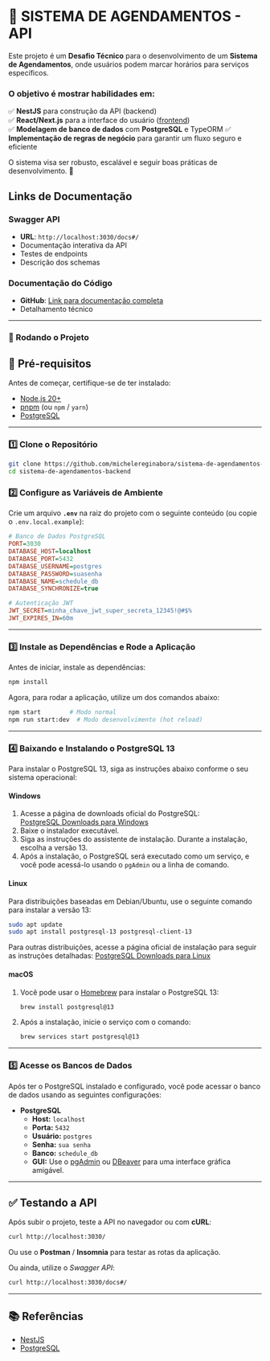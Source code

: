 # **📌 SISTEMA DE AGENDAMENTOS - API**  

Este projeto é um **Desafio Técnico** para o desenvolvimento de um **Sistema de Agendamentos**, onde usuários podem marcar horários para serviços específicos.  

### O objetivo é mostrar habilidades em:

✅ **NestJS** para construção da API (backend)  
✅ **React/Next.js** para a interface do usuário ([frontend](https://github.com/michelereginabora/sistema-de-agendamentos-frontend))  
✅ **Modelagem de banco de dados** com **PostgreSQL**  e TypeORM
✅ **Implementação de regras de negócio** para garantir um fluxo seguro e eficiente


O sistema visa ser robusto, escalável e seguir boas práticas de desenvolvimento. 🚀

## Links de Documentação

### Swagger API
- **URL**: `http://localhost:3030/docs#/`
- Documentação interativa da API
- Testes de endpoints
- Descrição dos schemas

### Documentação do Código
- **GitHub**: [Link para documentação completa](https://github.com/michelereginabora/sistema-de-agendamentos-backend/blob/main/DOC.md)
- Detalhamento técnico

-----------

### **🚀 Rodando o Projeto**  

## **🔧 Pré-requisitos**
Antes de começar, certifique-se de ter instalado:

- [Node.js 20+](https://nodejs.org/)
- [pnpm](https://pnpm.io/) (ou `npm` / `yarn`)
- [PostgreSQL](https://www.postgresql.org/)

---

### **1️⃣ Clone o Repositório**  
```sh
git clone https://github.com/michelereginabora/sistema-de-agendamentos-backend.git
cd sistema-de-agendamentos-backend
```

### **2️⃣ Configure as Variáveis de Ambiente**  
Crie um arquivo **`.env`** na raiz do projeto com o seguinte conteúdo (ou copie o `.env.local.example`):  

```ini
# Banco de Dados PostgreSQL
PORT=3030
DATABASE_HOST=localhost
DATABASE_PORT=5432
DATABASE_USERNAME=postgres
DATABASE_PASSWORD=suasenha
DATABASE_NAME=schedule_db
DATABASE_SYNCHRONIZE=true

# Autenticação JWT
JWT_SECRET=minha_chave_jwt_super_secreta_12345!@#$%
JWT_EXPIRES_IN=60m
```

---

### **3️⃣ Instale as Dependências e Rode a Aplicação**  
Antes de iniciar, instale as dependências:  
```sh
npm install
```  
Agora, para rodar a aplicação, utilize um dos comandos abaixo:  
```sh
npm start        # Modo normal  
npm run start:dev  # Modo desenvolvimento (hot reload)  
```

---

### **4️⃣ Baixando e Instalando o PostgreSQL 13**

Para instalar o PostgreSQL 13, siga as instruções abaixo conforme o seu sistema operacional:

#### **Windows**
1. Acesse a página de downloads oficial do PostgreSQL:  
   [PostgreSQL Downloads para Windows](https://www.postgresql.org/download/windows/)
2. Baixe o instalador executável.
3. Siga as instruções do assistente de instalação. Durante a instalação, escolha a versão 13.
4. Após a instalação, o PostgreSQL será executado como um serviço, e você pode acessá-lo usando o `pgAdmin` ou a linha de comando.

#### **Linux**
Para distribuições baseadas em Debian/Ubuntu, use o seguinte comando para instalar a versão 13:
```sh
sudo apt update
sudo apt install postgresql-13 postgresql-client-13
```

Para outras distribuições, acesse a página oficial de instalação para seguir as instruções detalhadas:
[PostgreSQL Downloads para Linux](https://www.postgresql.org/download/)

#### **macOS**
1. Você pode usar o [Homebrew](https://brew.sh/) para instalar o PostgreSQL 13:
   ```sh
   brew install postgresql@13
   ```
2. Após a instalação, inicie o serviço com o comando:
   ```sh
   brew services start postgresql@13
   ```

---

### **5️⃣ Acesse os Bancos de Dados**  
Após ter o PostgreSQL instalado e configurado, você pode acessar o banco de dados usando as seguintes configurações:

- **PostgreSQL**  
  - **Host:** `localhost`  
  - **Porta:** `5432`  
  - **Usuário:** `postgres`  
  - **Senha:** `sua senha`  
  - **Banco:** `schedule_db`  
  - **GUI:** Use o [pgAdmin](https://www.pgadmin.org/) ou [DBeaver](https://dbeaver.io/) para uma interface gráfica amigável.

---

## **✅ Testando a API**
Após subir o projeto, teste a API no navegador ou com **cURL**:

```sh
curl http://localhost:3030/
```

Ou use o **Postman** / **Insomnia** para testar as rotas da aplicação.

Ou ainda, utilize o *Swagger API*:

```sh
curl http://localhost:3030/docs#/
```

---

## **📚 Referências**
- [NestJS](https://nestjs.com/)
- [PostgreSQL](https://www.postgresql.org/)

